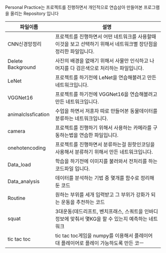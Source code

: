 Personal Practice는 프로젝트를 진행하면서 개인적으로 연습삼아 만들어본 프로그램을 올리는 Repository 입니다

|파일이름|설명|
|------|---|
|CNN신경망정리|프로젝트를 진행하면서 어떤 네트워크를 사용할때 이것을 보고 선택하기 위해서 네트워크별 장단점을 정리한 파일입니다.|
|Delete Background|사진의 배경을 없애기 위해서 사물만 인식하고 나머지를 다 검은색으로 처리하는 파일입니다.|
|LeNet|프로젝트를 하기전에 LeNet을 연습해볼려고 만든 네트워크입니다.|
|VGGNet16|프로젝트를 하기전에 VGGNet16을 연습해볼려고 만든 네트워크입니다.|
|animalclssfication|수업을 하면서 저혼자 따로 만들어본 동물데이터를 분류하는 네트워크입니다.|
|camera|프로젝트를 진행하기 위해서 사용하는 카메라를 구동하는법을 연습한 파일입니다.|
|onehotencoding|프로젝트를 진행하면서 분류하는걸 원핫인코딩을 사용해서 분류하기 위해서 만든 네트워크입니다.|
|Data_load|학습을 하기전에 이미지를 불러와서 전처리를 하는 코드파일 입니다.|
|Data_analysis|데이터를 분석하는 기법 중 몇개를 함수로 정리해둔 코드|
|Routine|원하는 부위를 세개 입력받고 그 부위가 강화가 되는 운동을 추천하는 코드|
|squat|3대운동(데드리프트, 벤치프래스, 스쿼트을 인바디 정보에 맞춰서 몇KG을 할 수 있는지 예측하는 네트워크|
|tic tac toc|tic tac toc게임을 numpy를 이용해서 플레이어 대 플레이어로 플레이 가능하도록 만든 코ㅡ|
